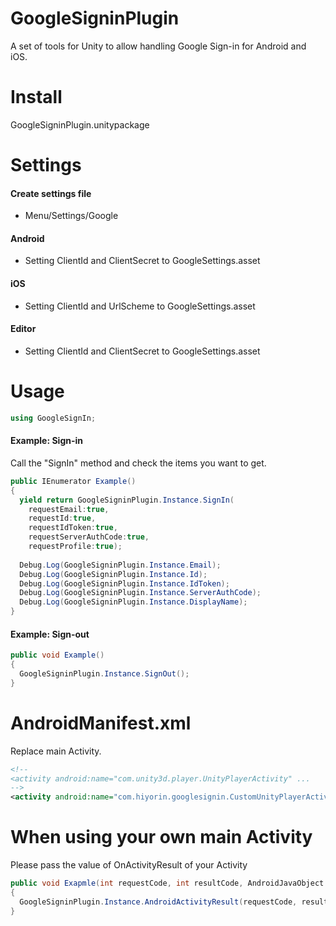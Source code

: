 # GoogleSigninPlugin
A set of tools for Unity to allow handling Google Sign-in for Android and iOS.

# Install
GoogleSigninPlugin.unitypackage

# Settings
#### Create settings file
* Menu/Settings/Google

#### Android
* Setting ClientId and ClientSecret to GoogleSettings.asset

#### iOS
* Setting ClientId and UrlScheme to GoogleSettings.asset

#### Editor
* Setting ClientId and ClientSecret to GoogleSettings.asset

# Usage
```cs
using GoogleSignIn;
```

#### Example: Sign-in
Call the "SignIn" method and check the items you want to get.
```cs
public IEnumerator Example()
{
  yield return GoogleSigninPlugin.Instance.SignIn(
    requestEmail:true,
    requestId:true,
    requestIdToken:true,
    requestServerAuthCode:true,
    requestProfile:true);
   
  Debug.Log(GoogleSigninPlugin.Instance.Email);
  Debug.Log(GoogleSigninPlugin.Instance.Id);
  Debug.Log(GoogleSigninPlugin.Instance.IdToken);
  Debug.Log(GoogleSigninPlugin.Instance.ServerAuthCode);
  Debug.Log(GoogleSigninPlugin.Instance.DisplayName);
}
```

#### Example: Sign-out
```cs
public void Example()
{
  GoogleSigninPlugin.Instance.SignOut();
}
```

# AndroidManifest.xml
Replace main Activity.
```xml
<!--
<activity android:name="com.unity3d.player.UnityPlayerActivity" ...
-->
<activity android:name="com.hiyorin.googlesignin.CustomUnityPlayerActivity" ...
```

# When using your own main Activity
Please pass the value of OnActivityResult of your Activity
```cs
public void Exapmle(int requestCode, int resultCode, AndroidJavaObject data)
{
  GoogleSigninPlugin.Instance.AndroidActivityResult(requestCode, resultCode, data);
}
```
